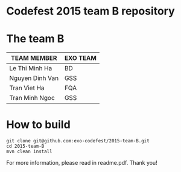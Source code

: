 Codefest 2015 team B repository
===========

# The team B


TEAM MEMBER | EXO TEAM
------------ | -------------
Le Thi Minh Ha | BD
Nguyen Dinh Van | GSS
Tran Viet Ha | FQA
Tran Minh Ngoc | GSS

# How to build

	git clone git@github.com:exo-codefest/2015-team-B.git
	cd 2015-team-B
	mvn clean install
	
For more information, please read in readme.pdf. 
Thank you!
